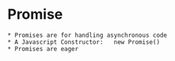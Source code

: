 # Promise
    * Promises are for handling asynchronous code
    * A Javascript Constructor:   new Promise()
    * Promises are eager
    